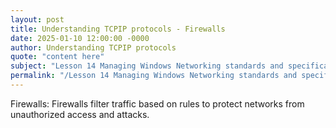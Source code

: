 ```yaml
---
layout: post
title: Understanding TCPIP protocols - Firewalls
date: 2025-01-10 12:00:00 -0000
author: Understanding TCPIP protocols
quote: "content here"
subject: "Lesson 14 Managing Windows Networking standards and specifications"
permalink: "/Lesson 14 Managing Windows Networking standards and specifications/Understanding TCPIP protocols/Understanding TCPIP protocols - Firewalls"
---
```


Firewalls: Firewalls filter traffic based on rules to protect networks from unauthorized access and attacks.
